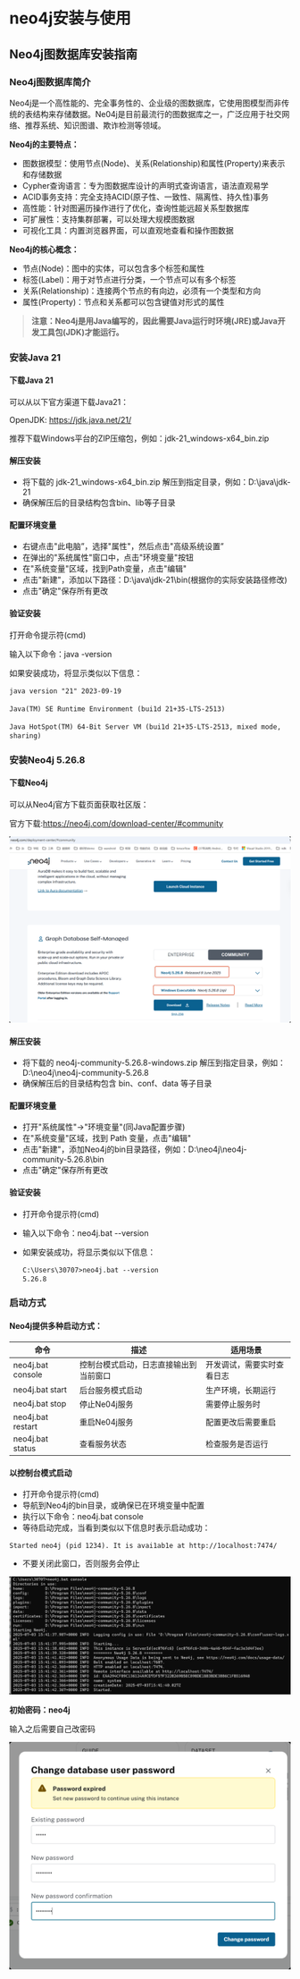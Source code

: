 # neo4j安装与使用

## Neo4j图数据库安装指南

### Neo4j图数据库简介

Neo4j是一个高性能的、完全事务性的、企业级的图数据库，它使用图模型而非传统的表结构来存储数据。Ne04j是目前最流行的图数据库之一，广泛应用于社交网络、推荐系统、知识图谱、欺诈检测等领域。

**Neo4j的主要特点：**

- 图数据模型：使用节点(Node)、关系(Relationship)和属性(Property)来表示和存储数据
- Cypher查询语言：专为图数据库设计的声明式查询语言，语法直观易学
- ACID事务支持：完全支持ACID(原子性、一致性、隔离性、持久性)事务
- 高性能：针对图遍历操作进行了优化，查询性能远超关系型数据库
- 可扩展性：支持集群部署，可以处理大规模图数据
- 可视化工具：内置浏览器界面，可以直观地查看和操作图数据

**Neo4j的核心概念：**

- 节点(Node)：图中的实体，可以包含多个标签和属性
- 标签(Label)：用于对节点进行分类，一个节点可以有多个标签
- 关系(Relationship)：连接两个节点的有向边，必须有一个类型和方向
- 属性(Property)：节点和关系都可以包含键值对形式的属性

> **注意：Neo4j是用Java编写的，因此需要Java运行时环境(JRE)或Java开发工具包(JDK)才能运行。**

### 安装Java 21

#### 下载Java 21

可以从以下官方渠道下载Java21：

OpenJDK: https://jdk.java.net/21/

推荐下载Windows平台的ZIP压缩包，例如：jdk-21_windows-x64_bin.zip

#### 解压安装

- 将下载的 jdk-21_windows-x64_bin.zip 解压到指定目录，例如：D:\java\jdk-21
- 确保解压后的目录结构包含bin、lib等子目录

#### 配置环境变量

- 右键点击"此电脑”，选择"属性"，然后点击"高级系统设置”
- 在弹出的"系统属性"窗口中，点击"环境变量"按钮
- 在"系统变量"区域，找到Path变量，点击"编辑"
- 点击"新建"，添加以下路径：D:\java\jdk-21\bin(根据你的实际安装路径修改)
- 点击"确定"保存所有更改

#### 验证安装

打开命令提示符(cmd)

输入以下命令：java -version

如果安装成功，将显示类似以下信息：

```
java version "21" 2023-09-19

Java(TM) SE Runtime Environment (bui1d 21+35-LTS-2513)

Java HotSpot(TM) 64-Bit Server VM (bui1d 21+35-LTS-2513, mixed mode, sharing)
```



### 安装Neo4j 5.26.8

#### 下载Neo4j

可以从Neo4j官方下载页面获取社区版：

官方下载:https://neo4j.com/download-center/#community

<img src="image\neo4j.png" alt="image-20250703231339523" style="zoom: 50%;" />

####  解压安装

- 将下载的 neo4j-community-5.26.8-windows.zip 解压到指定目录，例如：D:\neo4j\neo4j-community-5.26.8
- 确保解压后的目录结构包含 bin、conf、data 等子目录

#### 配置环境变量

- 打开"系统属性"→"环境变量"(同Java配置步骤)
- 在"系统变量"区域，找到 Path 变量，点击"编辑"
- 点击"新建"，添加Neo4j的bin目录路径，例如：D:\neo4j\neo4j-community-5.26.8\bin
- 点击"确定"保存所有更改

#### 验证安装

- 打开命令提示符(cmd)

- 输入以下命令：neo4j.bat --version

- 如果安装成功，将显示类似以下信息：

  ```
  C:\Users\30707>neo4j.bat --version
  5.26.8
  ```

### 启动方式

#### Neo4j提供多种启动方式：

| 命令              | 描述                                   | 适用场景                   |
| ----------------- | -------------------------------------- | -------------------------- |
| neo4j.bat console | 控制台模式启动，日志直接输出到当前窗口 | 开发调试，需要实时查看日志 |
| neo4j.bat start   | 后台服务模式启动                       | 生产环境，长期运行         |
| neo4j.bat stop    | 停止Ne04j服务                          | 需要停止服务时             |
| neo4j.bat restart | 重启Ne04j服务                          | 配置更改后需要重启         |
| neo4j.bat status  | 查看服务状态                           | 检查服务是否运行           |



#### 以控制台模式启动

- 打开命令提示符(cmd)
- 导航到Neo4j的bin目录，或确保已在环境变量中配置
- 执行以下命令：neo4j.bat console
- 等待启动完成，当看到类似以下信息时表示启动成功：

```
Started neo4j (pid 1234). It is avai1ab1e at http://1ocalhost:7474/
```

- 不要关闭此窗口，否则服务会停止

<img src="image\start.png" alt="image-20250703234352855" style="zoom:80%;" />

**初始密码：neo4j**

输入之后需要自己改密码

<img src="image\mima.png" alt="image-20250703234630659" style="zoom:67%;" />